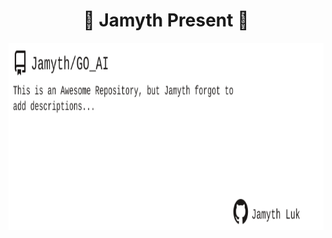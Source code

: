 <!-- built at 2/12/2025, 7:13:27 PM -->
<h1 align="center">
🎉 Jamyth Present 🎉
</h1>
<p align="center">
    <a href="https://github.com/Jamyth/GO_AI">
        <img width="1000" height="300" src="./readme.svg" />
    </a>
</p>